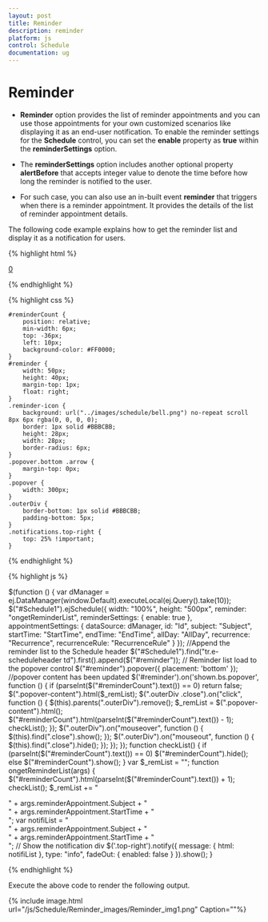 ```yaml
---
layout: post
title: Reminder
description: reminder
platform: js
control: Schedule
documentation: ug
---
```


# Reminder

* **Reminder** option provides the list of reminder appointments and you can use those appointments for your own customized scenarios like displaying it as an end-user notification. To enable the reminder settings for the **Schedule** control, you can set the **enable** property as **true** within the **reminderSettings** option. 

* The **reminderSettings** option includes another optional property **alertBefore** that accepts integer value to denote the time before how long the reminder is notified to the user.

* For such case, you can also use an in-built event **reminder** that triggers when there is a reminder appointment. It provides the details of the list of reminder appointment details.

The following code example explains how to get the reminder list and display it as a notification for users.



{% highlight html %}

<!DOCTYPE html>
<html xmlns="http://www.w3.org/1999/xhtml">
<head>
    <title>Schedule JS Reminder options</title>
   <!-- Refer necessary script here -->
</head>
<body>
    <!-- For Reminder list div elements-->
    <div id="reminder" class="media" data-content=" ">
        <a class="pull-left" href="#" style="margin-top: 9px; outline: medium none;">
            <div class="reminder-icon"></div>
            <span id="reminderCount" class="badge badge-success pull-right">0</span>
        </a>
    </div>
    <!-- Notification div element-->
    <div class='notifications top-right'></div>
    <!-- Schedule div element-->
    <div id="Schedule1"></div>
</body>
</html>

{% endhighlight %}

{% highlight css %}

<!-- Styles applied for the reminder list divs and notification -->

    #reminderCount {
        position: relative;
        min-width: 6px;
        top: -36px;
        left: 10px;
        background-color: #FF0000;
    }
    #reminder {
        width: 50px;
        height: 40px;
        margin-top: 1px;
        float: right;
    }
    .reminder-icon {
        background: url("../images/schedule/bell.png") no-repeat scroll 8px 6px rgba(0, 0, 0, 0);
        border: 1px solid #BBBCBB;
        height: 28px;
        width: 28px;
        border-radius: 6px;
    }
    .popover.bottom .arrow {
        margin-top: 0px;
    }
    .popover {
        width: 300px;
    }
    .outerDiv {
        border-bottom: 1px solid #BBBCBB;
        padding-bottom: 5px;
    }
    .notifications.top-right {
        top: 25% !important;
    }


{% endhighlight %}

{% highlight js %}

 $(function () {
        var dManager = ej.DataManager(window.Default).executeLocal(ej.Query().take(10));
        $("#Schedule1").ejSchedule({
            width: "100%",
            height: "500px",
            reminder: "ongetReminderList",
            reminderSettings: {
                enable: true
            },
            appointmentSettings: {
                dataSource: dManager,
                id: "Id",
                subject: "Subject",
                startTime: "StartTime",
                endTime: "EndTime",
                allDay: "AllDay",
                recurrence: "Recurrence",
                recurrenceRule: "RecurrenceRule"
            }
        });
        //Append the reminder list to the Schedule header
        $("#Schedule1").find("tr.e-scheduleheader td").first().append($("#reminder"));
        // Reminder list load to the popover control
        $("#reminder").popover({ placement: 'bottom' });
        //popover content has been updated
        $('#reminder').on('shown.bs.popover', function () {
            if (parseInt($("#reminderCount").text()) == 0)
                return false;
            $(".popover-content").html($_remList);
            $(".outerDiv .close").on("click", function () {
                $(this).parents(".outerDiv").remove();
                $_remList = $(".popover-content").html();
                $("#reminderCount").html(parseInt($("#reminderCount").text()) - 1);
                checkList();
            });
            $(".outerDiv").on("mouseover", function () {
                $(this).find(".close").show();
            });
            $(".outerDiv").on("mouseout", function () {
                $(this).find(".close").hide();
            });
        });
    });
    function checkList() {
        if (parseInt($("#reminderCount").text()) == 0)
            $("#reminderCount").hide();
        else
            $("#reminderCount").show();
    }
    var $_remList = "";
    function ongetReminderList(args) {
        $("#reminderCount").html(parseInt($("#reminderCount").text()) + 1);
        checkList();
        $_remList += "<div class='outerDiv'><span class='e-quicksubject'>" + args.reminderAppointment.Subject +
        "</span><div class='e-quickstartendtime'>" + args.reminderAppointment.StartTime +
        "</div><a class='close pull-right' href='#' style='margin-top: -56px;display: none;'>×</a></div>";
        var notifiList = "<div><span class='e-quicksubject'>" + args.reminderAppointment.Subject +
        "</span><div class='e-quickstartendtime'>" + args.reminderAppointment.StartTime +
        "</div></div>";
        // Show the notification div
        $('.top-right').notify({
            message: { html: notifiList },
            type: "info",
            fadeOut: {
                enabled: false
            }
        }).show();
    }




{% endhighlight %}



Execute the above code to render the following output.

 {% include image.html url="/js/Schedule/Reminder_images/Reminder_img1.png" Caption=""%}




